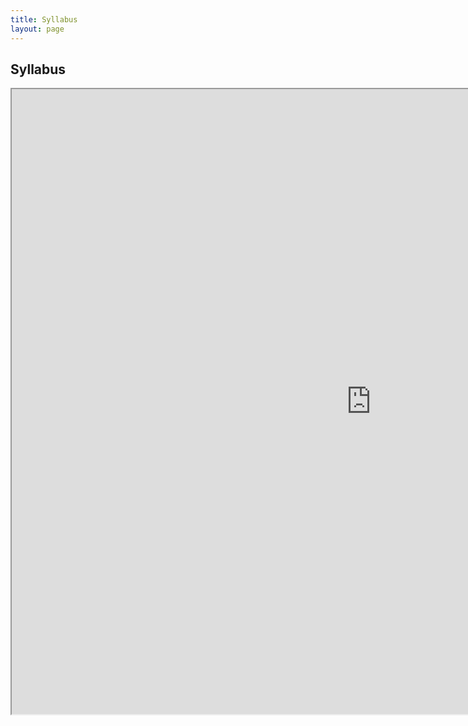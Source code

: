 ```yaml
---
title: Syllabus
layout: page
---
```


## Syllabus
<iframe src="https://docs.google.com/spreadsheets/d/e/2PACX-1vRhS--yFv8OsgLA-0IDVBIfeloLJFc0CJsGYMFHWkNw4M93sWYkVYrFpU6cYVeXUymsyvjJSLwjJOoq/pubhtml?gid=154769403&amp;single=true&amp;widget=true&amp;headers=false" width="1150" height="1000" align="center"></iframe>